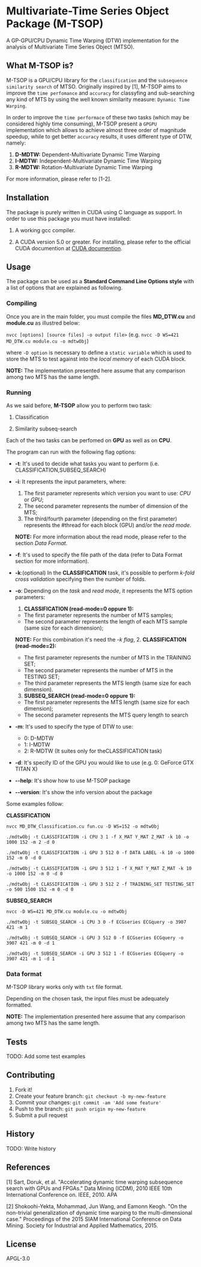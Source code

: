 # Multivariate-Time Series Object Package (M-TSOP)

A GP-GPU/CPU Dynamic Time Warping (DTW) implementation for the analysis of Multivariate Time Series Object (MTSO).

## What M-TSOP is?

M-TSOP is a GPU/CPU library for the `classification` and the `subsequence similarity search` of MTSO. Originally inspired by [1], M-TSOP aims to improve the `time perfomance` and `accuracy` for classyfing and sub-searching any kind of MTS by using the well known similarity measure: `Dynamic Time Warping`. 

In order to improve the `time performace` of these two tasks (which may be considered highly time consuming), M-TSOP present a `GPGPU` implementation which allows to achieve almost three order of magnitude speedup, while to get better `accuracy` results, it uses different type of DTW, namely:

1. **D-MDTW:** Dependent-Multivariate Dynamic Time Warping
2. **I-MDTW:** Independent-Multivariate Dynamic Time Warping
3. **R-MDTW:** Rotation-Multivariate Dynamic Time Warping

For more information, please refer to [1-2].

## Installation

The package is purely written in CUDA using C language as support. In order to use this package you must have installed:

1. A working gcc compiler. 

2. A CUDA version 5.0 or greater. For installing, please refer to the official CUDA documention at [CUDA documention](http://docs.nvidia.com/cuda/#axzz4al7PKeAs).


## Usage

The package can be used as a **Standard Command Line Options style** with a list of options that are explained as following. 

### Compiling

Once you are in the main folder, you must compile the files **MD_DTW.cu** and **module.cu** as illustred below:

`nvcc [options] [source files] -o output file>` (e.g. `nvcc -D WS=421 MD_DTW.cu module.cu -o mdtwObj`)

where `-D option` is necessary to define a `static variable` which is used to store the MTS to test against into the *local memory* of each CUDA block.

**NOTE:** The implementation presented here assume that any comparison among two MTS has the same length.

### Running

As we said before, **M-TSOP** allow you to perform two task:

1. Classification

2. Similarity subseq-search

Each of the two tasks can be perfomed on **GPU** as well as on **CPU**.

The program can run with the following flag options:

- **-t**: It's used to decide what tasks you want to perform (i.e. CLASSIFICATION,SUBSEQ_SEARCH) 
- **-i**: It represents the input parameters, where:
  1. The first parameter represents which version you want to use: *CPU* or *GPU*;
  2. The second parameter represents the number of dimension of the MTS;
  3. The third/fourth parameter (depending on the first parameter) represents the #thread for each block (GPU) and/or the *read mode*.
  
  **NOTE:** For more information about the read mode, please refer to the section *Data Format*.
- **-f**: It's used to specify the file path of the data (refer to Data Format section for more information).
- **-k**:(optional) In the **CLASSIFICATION** task, it's possible to perform *k-fold cross validation* specifying then the number of folds. 
- **-o**: Depending on the *task* and *read mode*, it represents the MTS option parameters:
  1. **CLASSIFICATION (read-mode=0 oppure 1):**
    * The first parameter represents the number of MTS samples;
    * The second parameter represents the length of each MTS sample (same size for each dimension);
    
    **NOTE:** For this combination it's need the *-k flag*,
  2. **CLASSIFICATION (read-mode=2):**
    * The first parameter represents the number of MTS in the TRAINING SET;
    * The second parameter represents the number of MTS in the TESTING SET;
    * The third parameter represents the MTS length (same size for each dimension).
  3. **SUBSEQ_SEARCH (read-mode=0 oppure 1):**
    * The first parameter represents the MTS length (same size for each dimension);
    * The second parameter represents the MTS query length to search
- **-m**: It's used to specify the type of DTW to use:
  * 0: D-MDTW
  * 1: I-MDTW
  * 2: R-MDTW (It suites only for theCLASSIFICATION task)
- **-d**: It's specify ID of the GPU you would like to use (e.g. 0: GeForce GTX TITAN X)
- **--help**: It's show how to use M-TSOP package
- **--version**: It's show the info version about the package

Some examples follow:

**CLASSIFICATION**

`nvcc MD_DTW_Classification.cu fun.cu -D WS=152 -o mdtwObj`

`./mdtwObj -t CLASSIFICATION -i CPU 3 1 -f X_MAT Y_MAT Z_MAT -k 10 -o 1000 152 -m 2 -d 0`

`./mdtwObj -t CLASSIFICATION -i GPU 3 512 0 -f DATA LABEL -k 10 -o 1000 152 -m 0 -d 0`

`./mdtwObj -t CLASSIFICATION -i GPU 3 512 1 -f X_MAT Y_MAT Z_MAT -k 10 -o 1000 152 -m 0 -d 0`

`./mdtwObj -t CLASSIFICATION -i GPU 3 512 2 -f TRAINING_SET TESTING_SET -o 500 1500 152 -m 0 -d 0`

**SUBSEQ_SEARCH**

`nvcc -D WS=421 MD_DTW.cu module.cu -o mdtwObj`

`./mdtwObj -t SUBSEQ_SEARCH -i CPU 3 0 -f ECGseries ECGquery -o 3907 421 -m 1`

`./mdtwObj -t SUBSEQ_SEARCH -i GPU 3 512 0 -f ECGseries ECGquery -o 3907 421 -m 0 -d 1`

`./mdtwObj -t SUBSEQ_SEARCH -i GPU 3 512 1 -f ECGseries ECGquery -o 3907 421 -m 1 -d 1`



### Data format

M-TSOP library works only with `txt` file format.

Depending on the chosen task, the input files must be adequately formatted. 


**NOTE:** The implementation presented here assume that any comparison among two MTS has the same length.


## Tests

TODO: Add some test examples

## Contributing

1. Fork it!
2. Create your feature branch: `git checkout -b my-new-feature`
3. Commit your changes: `git commit -am 'Add some feature'`
4. Push to the branch: `git push origin my-new-feature`
5. Submit a pull request

## History

TODO: Write history

## References

[1] Sart, Doruk, et al. "Accelerating dynamic time warping subsequence search with GPUs and FPGAs." Data Mining (ICDM), 2010 IEEE 10th International Conference on. IEEE, 2010.
APA

[2] Shokoohi-Yekta, Mohammad, Jun Wang, and Eamonn Keogh. "On the non-trivial generalization of dynamic time warping to the multi-dimensional case." Proceedings of the 2015 SIAM International Conference on Data Mining. Society for Industrial and Applied Mathematics, 2015.


## License

APGL-3.0
